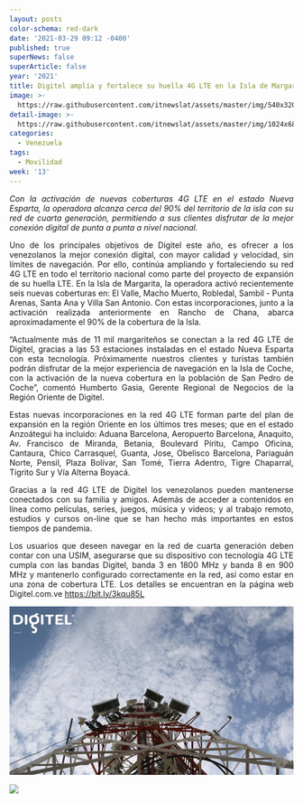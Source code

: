 ```yaml
---
layout: posts
color-schema: red-dark
date: '2021-03-29 09:12 -0400'
published: true
superNews: false
superArticle: false
year: '2021'
title: Digitel amplía y fortalece su huella 4G LTE en la Isla de Margarita
image: >-
  https://raw.githubusercontent.com/itnewslat/assets/master/img/540x320/Antena-Digitel-p.jpg
detail-image: >-
  https://raw.githubusercontent.com/itnewslat/assets/master/img/1024x680/Antena-Digitel-g.jpg
categories:
  - Venezuela
tags:
  - Movilidad
week: '13'
---
```

<p style="text-align: justify;"><strong></strong></p>
<p style="text-align: justify;"><em>Con la activación de nuevas coberturas 4G LTE en el estado Nueva Esparta, la operadora alcanza cerca del 90% del territorio de la isla con su red de cuarta generación, permitiendo a sus clientes disfrutar de la mejor conexión digital de punta a punta a nivel nacional. </em></p>
<p style="text-align: justify;">Uno de los principales objetivos de Digitel este año, es ofrecer a los venezolanos la mejor conexión digital, con mayor calidad y velocidad, sin límites de navegación. Por ello, continúa ampliando y fortaleciendo su red 4G LTE en todo el territorio nacional como parte del proyecto de expansión de su huella LTE. En la Isla de Margarita, la operadora activó recientemente seis nuevas coberturas en: El Valle, Macho Muerto, Robledal, Sambil - Punta Arenas, Santa Ana y Villa San Antonio. Con estas incorporaciones, junto a la activación realizada anteriormente en Rancho de Chana, abarca aproximadamente el 90% de la cobertura de la Isla.</p>
<p style="text-align: justify;">“Actualmente más de 11 mil margariteños se conectan a la red 4G LTE de Digitel, gracias a las 53 estaciones instaladas en el estado Nueva Esparta con esta tecnología. Próximamente nuestros clientes y turistas también podrán disfrutar de la mejor experiencia de navegación en la Isla de Coche, con la activación de la nueva cobertura en la población de San Pedro de Coche”, comentó Humberto Gasia, Gerente Regional de Negocios de la Región Oriente de Digitel.</p>
<p style="text-align: justify;">Estas nuevas incorporaciones en la red 4G LTE forman parte del plan de expansión en la región Oriente en los últimos tres meses; que en el estado Anzoátegui ha incluido: Aduana Barcelona, Aeropuerto Barcelona, Anaquito, Av. Francisco de Miranda, Betania, Boulevard Píritu, Campo Oficina, Cantaura, Chico Carrasquel, Guanta, Jose, Obelisco Barcelona, Pariaguán Norte, Pensil, Plaza Bolívar, San Tomé, Tierra Adentro, Tigre Chaparral, Tigrito Sur y Vía Alterna Boyacá.</p>
<p style="text-align: justify;">Gracias a la red 4G LTE de Digitel los venezolanos pueden mantenerse conectados con su familia y amigos. Además de acceder a contenidos en línea como películas, series, juegos, música y videos; y al trabajo remoto, estudios y cursos on-line que se han hecho más importantes en estos tiempos de pandemia.</p>
<p style="text-align: justify;">Los usuarios que deseen navegar en la red de cuarta generación deben contar con una USIM, asegurarse que su dispositivo con tecnología 4G LTE cumpla con las bandas Digitel, banda 3 en 1800 MHz y banda 8 en 900 MHz y mantenerlo configurado correctamente en la red, así como estar en una zona de cobertura LTE. Los detalles se encuentran en la página web Digitel.com.ve <a href="https://bit.ly/3kqu85L">https://bit.ly/3kqu85L</a></p>

![](https://raw.githubusercontent.com/itnewslat/assets/master/img/540x320/Antena-Digitel-p.jpg)


<img src="https://tracker.metricool.com/c3po.jpg?hash=56f88a41e39ab42c063cc51676587a04"/>